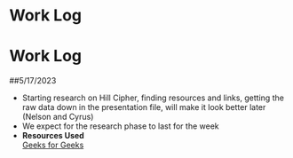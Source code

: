 # Work Log

# Work Log

##5/17/2023
 - Starting research on Hill Cipher, finding resources and links, getting the raw data down in the presentation file, will make it look better later (Nelson and Cyrus)
 - We expect for the research phase to last for the week
 - **Resources Used**  
[Geeks for Geeks](https://www.geeksforgeeks.org/hill-cipher/)


